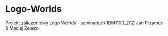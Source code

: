 # Logo-Worlds

Projekt zaliczeniowy Logo Worlds - seminarium 1DM1103_20Z
Jan Przymus & Maciej Żelazo
